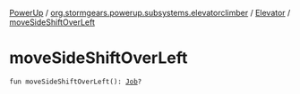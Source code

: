 [PowerUp](../../index.md) / [org.stormgears.powerup.subsystems.elevatorclimber](../index.md) / [Elevator](index.md) / [moveSideShiftOverLeft](./move-side-shift-over-left.md)

# moveSideShiftOverLeft

`fun moveSideShiftOverLeft(): `[`Job`](https://kotlin.github.io/kotlinx.coroutines/kotlinx-coroutines-core/kotlinx.coroutines.experimental/-job/index.html)`?`